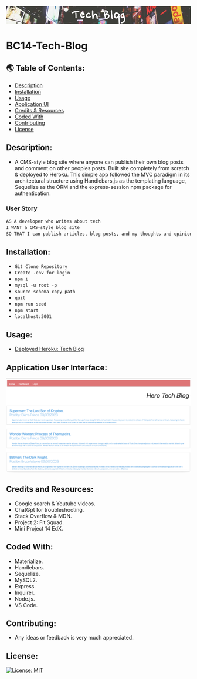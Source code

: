 <img src="./public/assets/images/banner.png">

# BC14-Tech-Blog

## 🌏 Table of Contents:
- [Description](#description)
- [Installation](#installation)
- [Usage](#usage)
- [Application UI](#application-user-interface)
- [Credits & Resources](#credits-and-resources)
- [Coded With](#coded-with)
- [Contributing](#contributing)
- [License](#license)

## Description:
* A CMS-style blog site where anyone can publish their own blog posts and comment on other peoples posts. Built site completely from scratch & deployed to Heroku. This simple app followed the MVC paradigm in its architectural structure using Handlebars.js as the templating language, Sequelize as the ORM and the express-session npm package for authentication.

### User Story

```md
AS A developer who writes about tech
I WANT a CMS-style blog site
SO THAT I can publish articles, blog posts, and my thoughts and opinions
```

## Installation:
* `Git Clone Repository`
* `Create .env for login`
* `npm i`
* `mysql -u root -p`
* `source schema copy path`
* `quit`
* `npm run seed`
* `npm start`
* `localhost:3001`

## Usage:
* [Deployed Heroku: Tech Blog](https://oreh-hcet-golb-e2c2399141b9.herokuapp.com/)

## Application User Interface:
<img src="./public/assets/images/screenshot.png">

## Credits and Resources:
* Google search & Youtube videos.
* ChatGpt for troubleshooting.
* Stack Overflow & MDN.
* Project 2: Fit Squad.
* Mini Project 14 EdX.

## Coded With:
* Materialize.
* Handlebars.
* Sequelize.
* MySQL2.
* Express.
* Inquirer.
* Node.js.
* VS Code.

## Contributing:
* Any ideas or feedback is very much appreciated.

## License:
[![License: MIT](https://img.shields.io/badge/License-MIT-yellow.svg)](https://opensource.org/licenses/MIT)